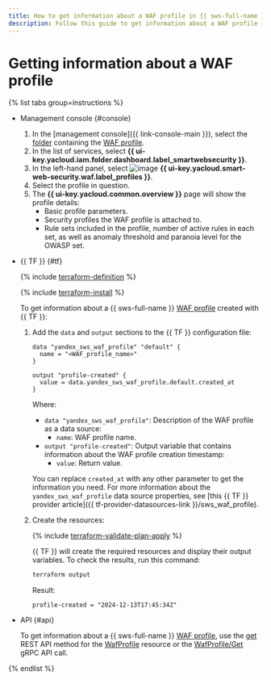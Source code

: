```yaml
---
title: How to get information about a WAF profile in {{ sws-full-name }}
description: Follow this guide to get information about a WAF profile in {{ sws-full-name }}.
---
```


# Getting information about a WAF profile

{% list tabs group=instructions %}

- Management console {#console}

  1. In the [management console]({{ link-console-main }}), select the [folder](../../resource-manager/concepts/resources-hierarchy.md#folder) containing the [WAF profile](../concepts/waf.md).
  1. In the list of services, select **{{ ui-key.yacloud.iam.folder.dashboard.label_smartwebsecurity }}**.
  1. In the left-hand panel, select ![image](../../_assets/smartwebsecurity/waf.svg) **{{ ui-key.yacloud.smart-web-security.waf.label_profiles }}**.
  1. Select the profile in question.
  1. The **{{ ui-key.yacloud.common.overview }}** page will show the profile details:
     * Basic profile parameters.
     * Security profiles the WAF profile is attached to.
     * Rule sets included in the profile, number of active rules in each set, as well as anomaly threshold and paranoia level for the OWASP set.

- {{ TF }} {#tf}

  {% include [terraform-definition](../../_tutorials/_tutorials_includes/terraform-definition.md) %}

  {% include [terraform-install](../../_includes/terraform-install.md) %}

  To get information about a {{ sws-full-name }} [WAF profile](../concepts/waf.md) created with {{ TF }}:

  1. Add the `data` and `output` sections to the {{ TF }} configuration file:

     ```hcl
     data "yandex_sws_waf_profile" "default" {
       name = "<WAF_profile_name>"
     }

     output "profile-created" {
       value = data.yandex_sws_waf_profile.default.created_at
     }
     ```

     Where:
     * `data "yandex_sws_waf_profile"`: Description of the WAF profile as a data source:
       * `name`: WAF profile name.
     * `output "profile-created"`: Output variable that contains information about the WAF profile creation timestamp:
       * `value`: Return value.

     You can replace `created_at` with any other parameter to get the information you need. For more information about the `yandex_sws_waf_profile` data source properties, see [this {{ TF }} provider article]({{ tf-provider-datasources-link }}/sws_waf_profile).

  1. Create the resources:

     {% include [terraform-validate-plan-apply](../../_tutorials/_tutorials_includes/terraform-validate-plan-apply.md) %}

     {{ TF }} will create the required resources and display their output variables. To check the results, run this command:

     ```bash
     terraform output
     ```

     Result:

     ```text
     profile-created = "2024-12-13T17:45:34Z"
     ```

- API {#api}

  To get information about a {{ sws-full-name }} [WAF profile](../concepts/waf.md), use the [get](../waf/api-ref/WafProfile/get.md) REST API method for the [WafProfile](../waf/api-ref/WafProfile/index.md) resource or the [WafProfile/Get](../waf/api-ref/grpc/WafProfile/get.md) gRPC API call.

{% endlist %}